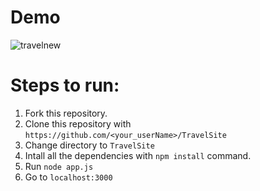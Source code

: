 # Demo
![travelnew](https://user-images.githubusercontent.com/57329774/87718815-11900e80-c7d0-11ea-92ed-3c5cb2a78891.gif)

# Steps to run:
1. Fork this repository.
2. Clone this repository with `https://github.com/<your_userName>/TravelSite`
3. Change directory to `TravelSite`
4. Intall all the dependencies with `npm install` command.
5. Run `node app.js`
6. Go to `localhost:3000`
